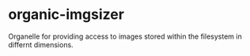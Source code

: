 organic-imgsizer
================

Organelle for providing access to images stored within the filesystem in differnt dimensions.